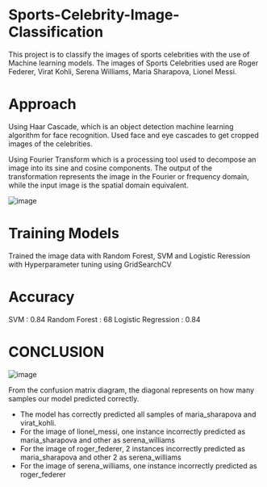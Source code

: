 # Sports-Celebrity-Image-Classification

This project is to classify the images of sports celebrities with the use of Machine learning models.
The images of Sports Celebrities used are Roger Federer, Virat Kohli, Serena Williams, Maria Sharapova, Lionel Messi.

# Approach
Using Haar Cascade, which is an object detection machine learning algorithm for face recognition. Used face and eye cascades to get cropped images of the celebrities.

Using Fourier Transform  which is a processing tool used to decompose an image into its sine and cosine components. The output of the transformation represents the image in the Fourier or frequency domain, while the input image is the spatial domain equivalent.

![image](https://user-images.githubusercontent.com/60066112/163627571-caf15f70-91e1-447e-a329-cbc2c7cc2ee9.png)

# Training Models
Trained the image data with Random Forest, SVM and Logistic Reression with Hyperparameter tuning using GridSearchCV

# Accuracy
SVM : 0.84
Random Forest : 68
Logistic Regression : 0.84

# CONCLUSION

![image](https://user-images.githubusercontent.com/60066112/163627603-0474ef00-9ea1-4f66-a3c6-3aaa21ef2647.png)

From the confusion matrix diagram, the diagonal represents on how many samples our model predicted correctly.

- The model has correctly predicted all samples of maria_sharapova and virat_kohli.
- For the image of lionel_messi, one instance incorrectly predicted as maria_sharapova and other as serena_williams
- For the image of roger_federer, 2 instances incorrectly predicted as maria_sharapova and other 2 as serena_williams
- For the image of serena_williams, one instance incorrectly predicted as roger_federer
